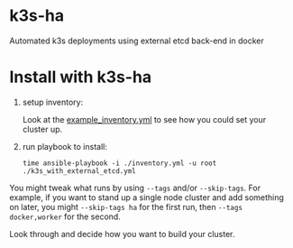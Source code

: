 # k3s-ha

Automated k3s deployments using external etcd back-end in docker

# Install with k3s-ha

1. setup inventory:

	Look at the [example_inventory.yml](example_inventory.yml) to see how you could set your cluster up.

2. run playbook to install:
	```
	time ansible-playbook -i ./inventory.yml -u root ./k3s_with_external_etcd.yml
	```

You might tweak what runs by using `--tags` and/or `--skip-tags`. For example, if you want to stand up a single node cluster and add something on later, you might `--skip-tags ha` for the first run, then `--tags docker,worker` for the second.

Look through and decide how you want to build your cluster.
